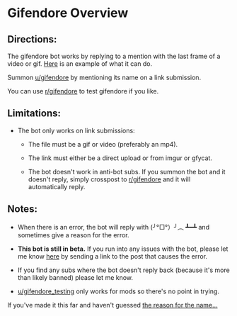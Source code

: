 # Gifendore Overview

## Directions:

The gifendore bot works by replying to a mention with the last frame of a video or gif. [Here](https://www.reddit.com/r/gifendore/comments/axcqvs/example_of_ugifendore/) is an example of what it can do.

Summon [u/gifendore](https://www.reddit.com/u/gifendore) by mentioning its name on a link submission.

You can use [r/gifendore](https://www.reddit.com/r/gifendore) to test gifendore if you like.



## Limitations:

- The bot only works on link submissions:

  - The file must be a gif or video (preferably an mp4).

  - The link must either be a direct upload or from imgur or gfycat.

  - The bot doesn't work in anti-bot subs. If you summon the bot and it doesn't reply, simply crosspost to [r/gifendore](https://www.reddit.com/r/gifendore) and it will automatically reply.



## Notes:

- When there is an error, the bot will reply with (╯°□°）╯︵ ┻━┻ and sometimes give a reason for the error.

- **This bot is still in beta.** If you run into any issues with the bot, please let me know [here](https://s.reddit.com/channel/1698661_674bd7a57e2751c0cc0cca80e84fade432f276e3) by sending a link to the post that causes the error.

- If you find any subs where the bot doesn't reply back (because it's more than likely banned) please let me know.

- [u/gifendore_testing](https://www.reddit.com/u/gifendore_testing) only works for mods so there's no point in trying.



If you've made it this far and haven't guessed [the reason for the name...](https://imgur.com/BkF5mel)
